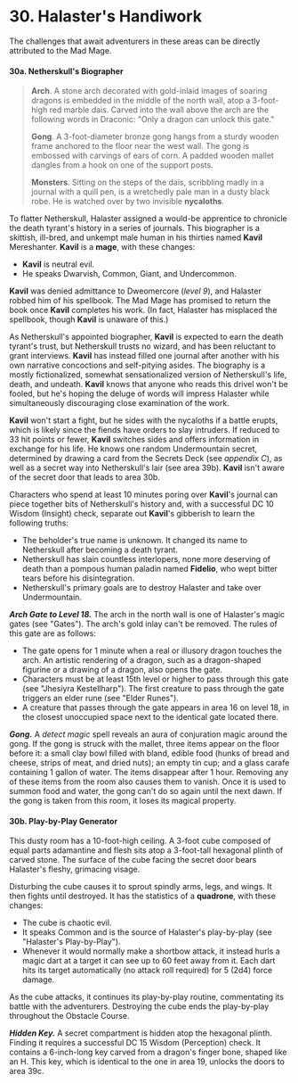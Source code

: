 # 30. Halaster's Handiwork

The challenges that await adventurers in these areas can be directly attributed to the Mad Mage.

#### 30a. Netherskull's Biographer

>**Arch**. A stone arch decorated with gold-inlaid images of soaring dragons is embedded in the middle of the north wall, atop a 3-foot-high red marble dais. Carved into the wall above the arch are the following words in Draconic: "Only a dragon can unlock this gate."
>
>**Gong**. A 3-foot-diameter bronze gong hangs from a sturdy wooden frame anchored to the floor near the west wall. The gong is embossed with carvings of ears of corn. A padded wooden mallet dangles from a hook on one of the support posts.
>
>**Monsters**. Sitting on the steps of the dais, scribbling madly in a journal with a quill pen, is a wretchedly pale man in a dusty black robe. He is watched over by two invisible **nycaloths**.
>

To flatter Netherskull, Halaster assigned a would-be apprentice to chronicle the death tyrant's history in a series of journals. This biographer is a skittish, ill-bred, and unkempt male human in his thirties named **Kavil** Mereshanter. **Kavil** is a **mage**, with these changes:

- **Kavil** is neutral evil.
- He speaks Dwarvish, Common, Giant, and Undercommon.

**Kavil** was denied admittance to Dweomercore (*level 9*), and Halaster robbed him of his spellbook. The Mad Mage has promised to return the book once **Kavil** completes his work. (In fact, Halaster has misplaced the spellbook, though **Kavil** is unaware of this.)

As Netherskull's appointed biographer, **Kavil** is expected to earn the death tyrant's trust, but Netherskull trusts no wizard, and has been reluctant to grant interviews. **Kavil** has instead filled one journal after another with his own narrative concoctions and self-pitying asides. The biography is a mostly fictionalized, somewhat sensationalized version of Netherskull's life, death, and undeath. **Kavil** knows that anyone who reads this drivel won't be fooled, but he's hoping the deluge of words will impress Halaster while simultaneously discouraging close examination of the work.

**Kavil** won't start a fight, but he sides with the nycaloths if a battle erupts, which is likely since the fiends have orders to slay intruders. If reduced to 33 hit points or fewer, **Kavil** switches sides and offers information in exchange for his life. He knows one random Undermountain secret, determined by drawing a card from the Secrets Deck (see *appendix C*), as well as a secret way into Netherskull's lair (see area 39b). **Kavil** isn't aware of the secret door that leads to area 30b.

Characters who spend at least 10 minutes poring over **Kavil**'s journal can piece together bits of Netherskull's history and, with a successful DC 10 Wisdom (Insight) check, separate out **Kavil**'s gibberish to learn the following truths:

- The beholder's true name is unknown. It changed its name to Netherskull after becoming a death tyrant.
- Netherskull has slain countless interlopers, none more deserving of death than a pompous human paladin named **Fidelio**, who wept bitter tears before his disintegration.
- Netherskull's primary goals are to destroy Halaster and take over Undermountain.

***Arch Gate to Level 18.*** The arch in the north wall is one of Halaster's magic gates (see "Gates"). The arch's gold inlay can't be removed. The rules of this gate are as follows:

- The gate opens for 1 minute when a real or illusory dragon touches the arch. An artistic rendering of a dragon, such as a dragon-shaped figurine or a drawing of a dragon, also opens the gate.
- Characters must be at least 15th level or higher to pass through this gate (see "Jhesiyra Kestellharp"). The first creature to pass through the gate triggers an elder rune (see "Elder Runes").
- A creature that passes through the gate appears in area 16 on level 18, in the closest unoccupied space next to the identical gate located there.

***Gong.*** A *detect magic* spell reveals an aura of conjuration magic around the gong. If the gong is struck with the mallet, three items appear on the floor before it: a small clay bowl filled with bland, edible food (hunks of bread and cheese, strips of meat, and dried nuts); an empty tin cup; and a glass carafe containing 1 gallon of water. The items disappear after 1 hour. Removing any of these items from the room also causes them to vanish. Once it is used to summon food and water, the gong can't do so again until the next dawn. If the gong is taken from this room, it loses its magical property.

#### 30b. Play-by-Play Generator

This dusty room has a 10-foot-high ceiling. A 3-foot cube composed of equal parts adamantine and flesh sits atop a 3-foot-tall hexagonal plinth of carved stone. The surface of the cube facing the secret door bears Halaster's fleshy, grimacing visage.

Disturbing the cube causes it to sprout spindly arms, legs, and wings. It then fights until destroyed. It has the statistics of a **quadrone**, with these changes:

- The cube is chaotic evil.
- It speaks Common and is the source of Halaster's play-by-play (see "Halaster's Play-by-Play").
- Whenever it would normally make a shortbow attack, it instead hurls a magic dart at a target it can see up to 60 feet away from it. Each dart hits its target automatically (no attack roll required) for 5 (2d4) force damage.

As the cube attacks, it continues its play-by-play routine, commentating its battle with the adventurers. Destroying the cube ends the play-by-play throughout the Obstacle Course.

***Hidden Key.*** A secret compartment is hidden atop the hexagonal plinth. Finding it requires a successful DC 15 Wisdom (Perception) check. It contains a 6-inch-long key carved from a dragon's finger bone, shaped like an H. This key, which is identical to the one in area 19, unlocks the doors to area 39c.